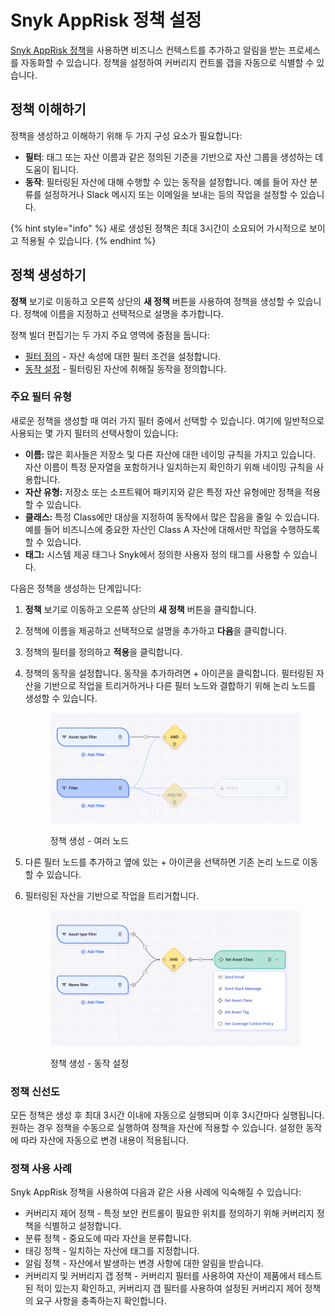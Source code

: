 # Snyk AppRisk 정책 설정

[Snyk AppRisk 정책](../../../manage-risk/policies/assets-policies/)을 사용하면 비즈니스 컨텍스트를 추가하고 알림을 받는 프로세스를 자동화할 수 있습니다. 정책을 설정하여 커버리지 컨트롤 갭을 자동으로 식별할 수 있습니다. &#x20;

## 정책 이해하기

정책을 생성하고 이해하기 위해 두 가지 구성 요소가 필요합니다:

* **필터**: 태그 또는 자산 이름과 같은 정의된 기준을 기반으로 자산 그룹을 생성하는 데 도움이 됩니다.
* **동작**: 필터링된 자산에 대해 수행할 수 있는 동작을 설정합니다. 예를 들어 자산 분류를 설정하거나 Slack 메시지 또는 이메일을 보내는 등의 작업을 설정할 수 있습니다.

{% hint style="info" %}
새로 생성된 정책은 최대 3시간이 소요되어 가시적으로 보이고 적용될 수 있습니다.
{% endhint %}

## 정책 생성하기

**정책** 보기로 이동하고 오른쪽 상단의 **새 정책** 버튼을 사용하여 정책을 생성할 수 있습니다. 정책에 이름을 지정하고 선택적으로 설명을 추가합니다.&#x20;

정책 빌더 편집기는 두 가지 주요 영역에 중점을 둡니다:

* [필터 정의](../../../manage-risk/policies/assets-policies/create-policies.md#define-filters) - 자산 속성에 대한 필터 조건을 설정합니다.
* [동작 설정](../../../manage-risk/policies/assets-policies/create-policies.md#set-actions) - 필터링된 자산에 취해질 동작을 정의합니다.

### 주요 필터 유형 <a href="#key-filter-types" id="key-filter-types"></a>

새로운 정책을 생성할 때 여러 가지 필터 중에서 선택할 수 있습니다. 여기에 일반적으로 사용되는 몇 가지 필터의 선택사항이 있습니다:

* **이름:** 많은 회사들은 저장소 및 다른 자산에 대한 네이밍 규칙을 가지고 있습니다. 자산 이름이 특정 문자열을 포함하거나 일치하는지 확인하기 위해 네이밍 규칙을 사용합니다.
* **자산 유형:** 저장소 또는 소프트웨어 패키지와 같은 특정 자산 유형에만 정책을 적용할 수 있습니다.
* **클래스:** 특정 Class에만 대상을 지정하여 동작에서 많은 잡음을 줄일 수 있습니다. 예를 들어 비즈니스에 중요한 자산인 Class A 자산에 대해서만 작업을 수행하도록 할 수 있습니다.
* **태그:** 시스템 제공 태그나 Snyk에서 정의한 사용자 정의 태그를 사용할 수 있습니다.

다음은 정책을 생성하는 단계입니다:

1. **정책** 보기로 이동하고 오른쪽 상단의 **새 정책** 버튼을 클릭합니다.
2. 정책에 이름을 제공하고 선택적으로 설명을 추가하고 **다음**을 클릭합니다.
3. 정책의 필터를 정의하고 **적용**을 클릭합니다.
4. 정책의 동작을 설정합니다. 동작을 추가하려면 + 아이콘을 클릭합니다. 필터링된 자산을 기반으로 작업을 트리거하거나 다른 필터 노드와 결합하기 위해 논리 노드를 생성할 수 있습니다.&#x20;

    <figure><img src="../../../.gitbook/assets/image (2) (12) (1).png" alt="정책 생성 - 여러 노드"><figcaption><p>정책 생성 - 여러 노드</p></figcaption></figure>
5. 다른 필터 노드를 추가하고 옆에 있는 + 아이콘을 선택하면 기존 논리 노드로 이동할 수 있습니다.
6. 필터링된 자산을 기반으로 작업을 트리거합니다.&#x20;

    <figure><img src="../../../.gitbook/assets/image (3) (7).png" alt=""><figcaption><p>정책 생성 - 동작 설정</p></figcaption></figure>

### 정책 신선도

모든 정책은 생성 후 최대 3시간 이내에 자동으로 실행되며 이후 3시간마다 실행됩니다. 원하는 경우 정책을 수동으로 실행하여 정책을 자산에 적용할 수 있습니다. 설정한 동작에 따라 자산에 자동으로 변경 내용이 적용됩니다.

### 정책 사용 사례

Snyk AppRisk 정책을 사용하여 다음과 같은 사용 사례에 익숙해질 수 있습니다:

* 커버리지 제어 정책 - 특정 보안 컨트롤이 필요한 위치를 정의하기 위해 커버리지 정책을 식별하고 설정합니다.
* 분류 정책 - 중요도에 따라 자산을 분류합니다.
* 태깅 정책 - 일치하는 자산에 태그를 지정합니다.
* 알림 정책 - 자산에서 발생하는 변경 사항에 대한 알림을 받습니다.
* 커버리지 및 커버리지 갭 정책 - 커버리지 필터를 사용하여 자산이 제품에서 테스트된 적이 있는지 확인하고, 커버리지 갭 필터를 사용하여 설정된 커버리지 제어 정책의 요구 사항을 충족하는지 확인합니다.